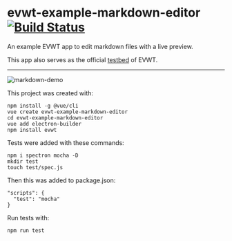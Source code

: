 # evwt-example-markdown-editor  [![Build Status](https://travis-ci.org/evwt/evwt-example-markdown-editor.svg?branch=master)](https://travis-ci.org/evwt/evwt-example-markdown-editor)

An example EVWT app to edit markdown files with a live preview. 

This app also serves as the official [testbed](https://github.com/evwt/evwt-example-markdown-editor/tree/master/test) of EVWT.

---

![markdown-demo](https://user-images.githubusercontent.com/611996/89716173-77eff300-d970-11ea-8119-e736a6b5671a.png)

This project was created with:

```
npm install -g @vue/cli
vue create evwt-example-markdown-editor
cd evwt-example-markdown-editor
vue add electron-builder
npm install evwt
```

Tests were added with these commands:

```
npm i spectron mocha -D
mkdir test
touch test/spec.js
```

Then this was added to package.json:

```
"scripts": {
  "test": "mocha"
}
```

Run tests with:

`npm run test`


